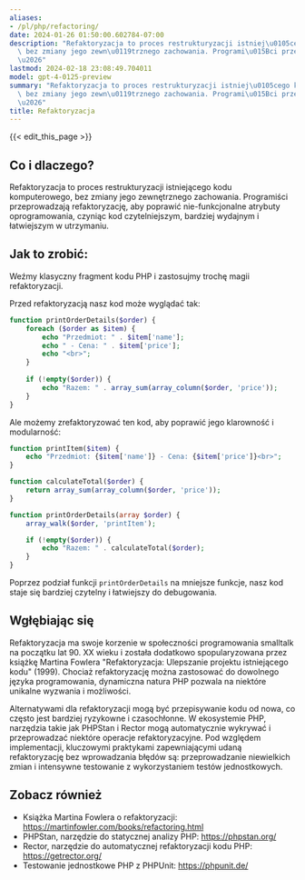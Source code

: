 ```yaml
---
aliases:
- /pl/php/refactoring/
date: 2024-01-26 01:50:00.602784-07:00
description: "Refaktoryzacja to proces restrukturyzacji istniej\u0105cego kodu komputerowego,\
  \ bez zmiany jego zewn\u0119trznego zachowania. Programi\u015Bci przeprowadzaj\u0105\
  \u2026"
lastmod: 2024-02-18 23:08:49.704011
model: gpt-4-0125-preview
summary: "Refaktoryzacja to proces restrukturyzacji istniej\u0105cego kodu komputerowego,\
  \ bez zmiany jego zewn\u0119trznego zachowania. Programi\u015Bci przeprowadzaj\u0105\
  \u2026"
title: Refaktoryzacja
---
```


{{< edit_this_page >}}

## Co i dlaczego?
Refaktoryzacja to proces restrukturyzacji istniejącego kodu komputerowego, bez zmiany jego zewnętrznego zachowania. Programiści przeprowadzają refaktoryzację, aby poprawić nie-funkcjonalne atrybuty oprogramowania, czyniąc kod czytelniejszym, bardziej wydajnym i łatwiejszym w utrzymaniu.

## Jak to zrobić:
Weźmy klasyczny fragment kodu PHP i zastosujmy trochę magii refaktoryzacji.

Przed refaktoryzacją nasz kod może wyglądać tak:

```php
function printOrderDetails($order) {
    foreach ($order as $item) {
        echo "Przedmiot: " . $item['name'];
        echo " - Cena: " . $item['price'];
        echo "<br>";
    }
    
    if (!empty($order)) {
        echo "Razem: " . array_sum(array_column($order, 'price'));
    }
}
```

Ale możemy zrefaktoryzować ten kod, aby poprawić jego klarowność i modularność:

```php
function printItem($item) {
    echo "Przedmiot: {$item['name']} - Cena: {$item['price']}<br>";
}

function calculateTotal($order) {
    return array_sum(array_column($order, 'price'));
}

function printOrderDetails(array $order) {
    array_walk($order, 'printItem');

    if (!empty($order)) {
        echo "Razem: " . calculateTotal($order);
    }
}
```
Poprzez podział funkcji `printOrderDetails` na mniejsze funkcje, nasz kod staje się bardziej czytelny i łatwiejszy do debugowania.

## Wgłębiając się
Refaktoryzacja ma swoje korzenie w społeczności programowania smalltalk na początku lat 90. XX wieku i została dodatkowo spopularyzowana przez książkę Martina Fowlera "Refaktoryzacja: Ulepszanie projektu istniejącego kodu" (1999). Chociaż refaktoryzację można zastosować do dowolnego języka programowania, dynamiczna natura PHP pozwala na niektóre unikalne wyzwania i możliwości.

Alternatywami dla refaktoryzacji mogą być przepisywanie kodu od nowa, co często jest bardziej ryzykowne i czasochłonne. W ekosystemie PHP, narzędzia takie jak PHPStan i Rector mogą automatycznie wykrywać i przeprowadzać niektóre operacje refaktoryzacyjne. Pod względem implementacji, kluczowymi praktykami zapewniającymi udaną refaktoryzację bez wprowadzania błędów są: przeprowadzanie niewielkich zmian i intensywne testowanie z wykorzystaniem testów jednostkowych.

## Zobacz również
- Książka Martina Fowlera o refaktoryzacji: https://martinfowler.com/books/refactoring.html
- PHPStan, narzędzie do statycznej analizy PHP: https://phpstan.org/
- Rector, narzędzie do automatycznej refaktoryzacji kodu PHP: https://getrector.org/
- Testowanie jednostkowe PHP z PHPUnit: https://phpunit.de/

